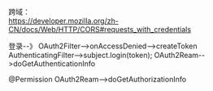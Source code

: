 跨域：  
https://developer.mozilla.org/zh-CN/docs/Web/HTTP/CORS#requests_with_credentials


登录--》
OAuth2Filter-->onAccessDenied-->createToken
AuthenticatingFilter-->subject.login(token);
OAuth2Ream-->doGetAuthenticationInfo

@Permission
OAuth2Ream-->doGetAuthorizationInfo


            